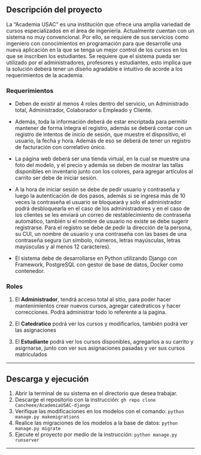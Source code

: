 ## Descripción del proyecto

La “Academia USAC” es una institución que ofrece una amplia variedad de cursos
especializados en el área de ingeniería. Actualmente cuentan con un sistema no
muy convencional. Por ello, se requiere de sus servicios como ingeniero con
conocimientos en programación para que desarrolle una nueva aplicación en la que
se tenga un mejor control de los cursos en los que se inscriben los estudiantes.
Se requiere que el sistema pueda ser utilizado por el administradores,
profesores y estudiantes, esto implica que la solución deberá tener un diseño
agradable e intuitivo de acorde a los requerimientos de la academia.

### Requerimientos

- Deben de existir al menos 4 roles dentro del servicio, un Administrado total,
Administrador, Colaborador u Empleado y Cliente.

- Además, toda la información deberá de estar encriptada para permitir
mantener de forma íntegra el registro, además se deberá contar con un
registro de intentos de inicio de sesión, que muestre el dispositivo, el usuario,
la fecha y hora. Además de eso se deberá de tener un registro de facturación
con correlativo único.

- La página web deberá ser una tienda virtual, en la cual se muestre una foto
del modelo, y el precio y además se deben de mostrar las tallas disponibles
en inventario junto con los colores, para agregar artículos al carrito ser debe
de iniciar sesión.

- A la hora de iniciar sesión se debe de pedir usuario y contraseña y luego la
autenticación de dos pasos, además si se ingresa más de 10 veces la
contraseña el usuario se bloqueará y solo el administrador podrá
desbloquearla en el caso de los administradores y en el caso de los clientes
se les enviará un correo de restablecimiento de contraseña automático,
también si el nombre de usuario no existe se debe sugerir registrarse. Para
el registro se debe de pedir la dirección de la persona, su CUI, un nombre de
usuario y una contraseña con las bases de una contraseña segura (un
símbolo, números, letras mayúsculas, letras mayúsculas y al menos 12
caracteres).

- El sistema debe de desarrollarse en Python utilizando Django con
Framework, PostgreSQL con gestor de base de datos, Docker como
contenedor.

### Roles

1. El **Administrador**, tendrá acceso total al sitio, para poder hacer
mantenimientos crear nuevos cursos, agregar catedraticos y hacer correcciones.
Podrá administrar todo lo referente a la pagina.

3. El **Catedratico** podrá ver los cursos y modificarlos, también podrá ver
las asignaciones

4. El **Estudiante** podrá ver los cursos disponibles, agregarlos a su carrito y
asigrnarse, junto con ver sus asignaciones pasadas y ver sus cursos matriculados

---

## Descarga y ejecución

1. Abrir la terminal de su sistema en el directorio que desea trabajar.
2. Descarge el repositorio con la instrucción: 
``` gh repo clone Cancheee/AcademiaUSAC-django ```
3. Verifique las modificaciones en los modelos con el comando:
```python manage.py makemigrations ```
4. Realice las migraciones de los modelos a la base de datos:
```python manage.py migrate ```
5. Ejecute el proyecto por medio de la instrucción: 
```python manage.py runserver ```

---


